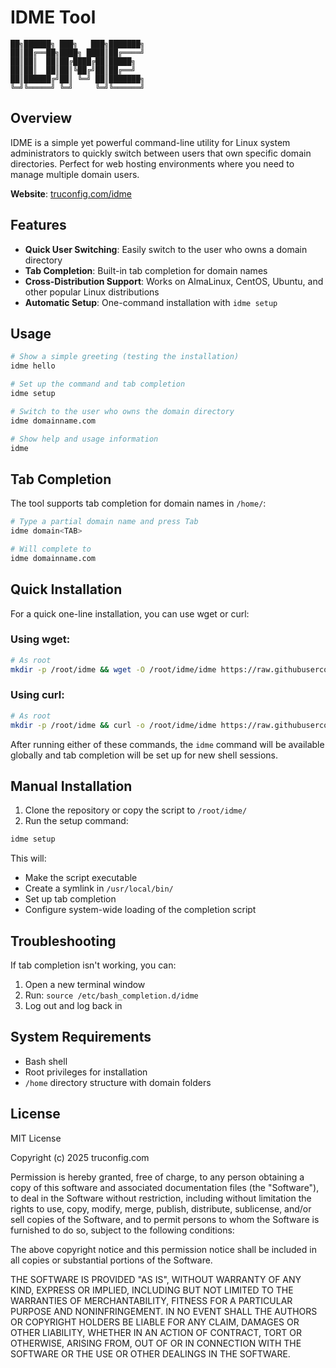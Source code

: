 # IDME Tool

```
██╗██████╗ ███╗   ███╗███████╗
██║██╔══██╗████╗ ████║██╔════╝
██║██║  ██║██╔████╔██║█████╗  
██║██║  ██║██║╚██╔╝██║██╔══╝  
██║██████╔╝██║ ╚═╝ ██║███████╗
╚═╝╚═════╝ ╚═╝     ╚═╝╚══════╝
```

## Overview

IDME is a simple yet powerful command-line utility for Linux system administrators to quickly switch between users that own specific domain directories. Perfect for web hosting environments where you need to manage multiple domain users.

**Website**: [truconfig.com/idme](https://truconfig.com/idme)

## Features

- **Quick User Switching**: Easily switch to the user who owns a domain directory
- **Tab Completion**: Built-in tab completion for domain names
- **Cross-Distribution Support**: Works on AlmaLinux, CentOS, Ubuntu, and other popular Linux distributions
- **Automatic Setup**: One-command installation with `idme setup`

## Usage

```bash
# Show a simple greeting (testing the installation)
idme hello

# Set up the command and tab completion
idme setup

# Switch to the user who owns the domain directory
idme domainname.com

# Show help and usage information
idme
```

## Tab Completion

The tool supports tab completion for domain names in `/home/`:

```bash
# Type a partial domain name and press Tab
idme domain<TAB>

# Will complete to
idme domainname.com
```

## Quick Installation

For a quick one-line installation, you can use wget or curl:

### Using wget:

```bash
# As root
mkdir -p /root/idme && wget -O /root/idme/idme https://raw.githubusercontent.com/khoaofgod/idme/main/idme && chmod +x /root/idme/idme && ln -sf /root/idme/idme /usr/local/bin/idme && idme setup
```

### Using curl:

```bash
# As root
mkdir -p /root/idme && curl -o /root/idme/idme https://raw.githubusercontent.com/khoaofgod/idme/main/idme && chmod +x /root/idme/idme && ln -sf /root/idme/idme /usr/local/bin/idme && idme setup
```

After running either of these commands, the `idme` command will be available globally and tab completion will be set up for new shell sessions.

## Manual Installation

1. Clone the repository or copy the script to `/root/idme/`
2. Run the setup command:

```bash
idme setup
```

This will:
- Make the script executable
- Create a symlink in `/usr/local/bin/`
- Set up tab completion
- Configure system-wide loading of the completion script

## Troubleshooting

If tab completion isn't working, you can:

1. Open a new terminal window
2. Run: `source /etc/bash_completion.d/idme`
3. Log out and log back in

## System Requirements

- Bash shell
- Root privileges for installation
- `/home` directory structure with domain folders

## License

MIT License

Copyright (c) 2025 truconfig.com

Permission is hereby granted, free of charge, to any person obtaining a copy
of this software and associated documentation files (the "Software"), to deal
in the Software without restriction, including without limitation the rights
to use, copy, modify, merge, publish, distribute, sublicense, and/or sell
copies of the Software, and to permit persons to whom the Software is
furnished to do so, subject to the following conditions:

The above copyright notice and this permission notice shall be included in all
copies or substantial portions of the Software.

THE SOFTWARE IS PROVIDED "AS IS", WITHOUT WARRANTY OF ANY KIND, EXPRESS OR
IMPLIED, INCLUDING BUT NOT LIMITED TO THE WARRANTIES OF MERCHANTABILITY,
FITNESS FOR A PARTICULAR PURPOSE AND NONINFRINGEMENT. IN NO EVENT SHALL THE
AUTHORS OR COPYRIGHT HOLDERS BE LIABLE FOR ANY CLAIM, DAMAGES OR OTHER
LIABILITY, WHETHER IN AN ACTION OF CONTRACT, TORT OR OTHERWISE, ARISING FROM,
OUT OF OR IN CONNECTION WITH THE SOFTWARE OR THE USE OR OTHER DEALINGS IN THE
SOFTWARE.